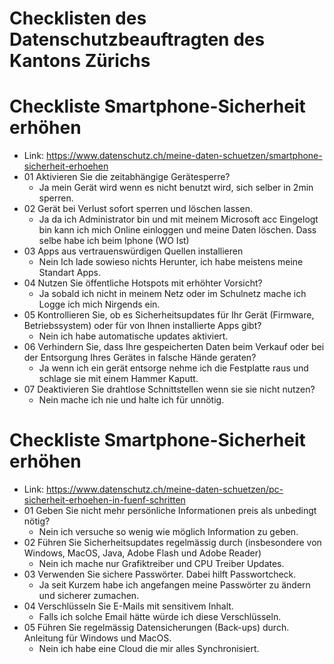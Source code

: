# Checklisten des Datenschutzbeauftragten des Kantons Zürichs

# Checkliste Smartphone-Sicherheit erhöhen
 - Link: https://www.datenschutz.ch/meine-daten-schuetzen/smartphone-sicherheit-erhoehen
 - 01 Aktivieren Sie die zeitabhängige Gerätesperre?
    - Ja mein Gerät wird wenn es nicht benutzt wird, sich selber in 2min sperren.
 - 02 Gerät bei Verlust sofort sperren und löschen lassen.
    - Ja da ich Administrator bin und mit meinem Microsoft acc Eingelogt bin kann ich mich Online einloggen und meine Daten löschen. Dass selbe habe ich beim Iphone (WO Ist)
 - 03 Apps aus vertrauenswürdigen Quellen installieren
    - Nein Ich lade sowieso nichts Herunter, ich habe meistens meine Standart Apps.
 - 04 Nutzen Sie öffentliche Hotspots mit erhöhter Vorsicht?
    - Ja sobald ich nicht in meinem Netz oder im Schulnetz mache ich Logge ich mich Nirgends ein.
 - 05 Kontrollieren Sie, ob es Sicherheitsupdates für Ihr Gerät (Firmware, Betriebssystem) oder für von Ihnen installierte Apps gibt?
    - Nein ich habe automatische updates aktiviert. 
 - 06 Verhindern Sie, dass Ihre gespeicherten Daten beim Verkauf oder bei der Entsorgung Ihres Gerätes in falsche Hände geraten?
    - Ja wenn ich ein gerät entsorge nehme ich die Festplatte raus und schlage sie mit einem Hammer Kaputt.
  - 07 Deaktivieren Sie drahtlose Schnittstellen wenn sie sie nicht nutzen?
    - Nein mache ich nie und halte ich für unnötig.




# Checkliste Smartphone-Sicherheit erhöhen
 - Link: https://www.datenschutz.ch/meine-daten-schuetzen/pc-sicherheit-erhoehen-in-fuenf-schritten
 - 01 Geben Sie nicht mehr persönliche Informationen preis als unbedingt nötig?
    - Nein ich versuche so wenig wie möglich Information zu geben.
 - 02 Führen Sie Sicherheitsupdates regelmässig durch (insbesondere von Windows, MacOS, Java, Adobe Flash und Adobe Reader)
    - Nein ich mache nur Grafiktreiber und CPU Treiber Updates.
 - 03 Verwenden Sie sichere Passwörter. Dabei hilft Passwortcheck.
    - Ja seit Kurzem habe ich angefangen meine Passwörter zu ändern und sicherer zumachen.
 - 04 Verschlüsseln Sie E-Mails mit sensitivem Inhalt.
    - Falls ich solche Email hätte würde ich diese Verschlüsseln.
 - 05 Führen Sie regelmässig Datensicherungen (Back-ups) durch. Anleitung für Windows und MacOS.
    - Nein ich habe eine Cloud die mir alles Synchronisiert.
  